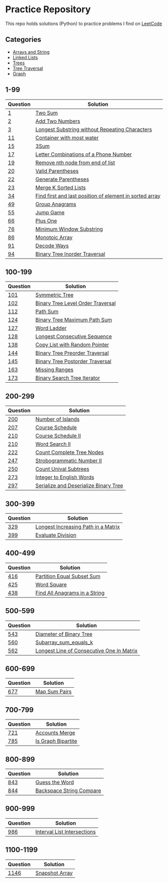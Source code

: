 # Practice Repository
This repo holds solutions (Python) to practice problems I find on [LeetCode](https://leetcode.com/)

## Categories
* [Arrays and String](arrays_and_strings)
* [Linked Lists](linked_lists)
* [Trees](trees)
* [Tree Traversal](trees/traversal)
* [Graph](graph)

## 1-99
Question | Solution
--- | ---
[1](https://leetcode.com/problems/two-sum/) | [Two Sum](arrays_and_strings/two_sum.py)
[2](https://leetcode.com/problems/add-two-numbers/) | [Add Two Numbers](linked_lists/add_two_numbers.py)
[3](https://leetcode.com/problems/longest-substring-without-repeating-characters/) | [Longest Substring without Repeating Characters](arrays_and_strings/longest_substring_without_repeating_characters.py)
[11](https://leetcode.com/problems/container-with-most-water/) | [Container with most water](arrays_and_strings/container_with_most_water.py)
[15](https://leetcode.com/problems/3sum/) | [3Sum](arrays_and_strings/3sum.py)
[17](https://leetcode.com/problems/letter-combinations-of-a-phone-number/) | [Letter Combinations of a Phone Number](arrays_and_strings/letter_combinations_of_a_phone_number.py)
[19](https://leetcode.com/problems/remove-nth-node-from-end-of-list/) | [Remove nth node from end of list](linked_lists/remove_nth_node_from_end_of_list.py)
[20](https://leetcode.com/problems/valid-parentheses/) | [Valid Parentheses](arrays_and_strings/valid_parentheses.py)
[22](https://leetcode.com/problems/generate-parentheses/) | [Generate Parentheses](arrays_and_strings/generate_parenthesis.py)
[23](https://leetcode.com/problems/merge-k-sorted-lists/) | [Merge K Sorted Lists](linked_lists/merge_k_sorted_lists.py)
[34](https://leetcode.com/problems/find-first-and-last-position-of-element-in-sorted-array/) | [Find first and last position of element in sorted array](arrays_and_strings/find_first_and_last_position_of_element_in_sorted_array.py)
[49](https://leetcode.com/problems/group-anagrams/) | [Group Anagrams](arrays_and_strings/group_anagrams.py)
[55](https://leetcode.com/problems/jump-game/) | [Jump Game](arrays_and_strings/jump_game.py)
[66](https://leetcode.com/problems/plus-one/) | [Plus One](arrays_and_strings/plus_one.py)
[76](https://leetcode.com/problems/minimum-window-substring/) | [Minimum Window Substring](arrays_and_strings/minimum_window_substring.py)
[86](https://leetcode.com/problems/monotonic-array/) | [Monotoic Array](arrays_and_strings/monotonic_array.py)
[91](https://leetcode.com/problems/decode-ways/) | [Decode Ways](arrays_and_strings/decode_ways.py)
[94](https://leetcode.com/problems/binary-tree-inorder-traversal/) | [Binary Tree Inorder Traversal](trees/traversal/inorder.py)

## 100-199
Question | Solution
--- | ---
[101](https://leetcode.com/problems/symmetric-tree/) | [Symmetric Tree](trees/symmetric_tree.py)
[102](https://leetcode.com/problems/binary-tree-level-order-traversal/) | [Binary Tree Level Order Traversal](trees/traversal/levelorder.py)
[112](https://leetcode.com/problems/path-sum/) | [Path Sum](trees/pathsum.py)
[124](https://leetcode.com/problems/binary-tree-maximum-path-sum/) | [Binary Tree Maximum Path Sum](trees/binary_tree_maximum_path_sum.py)
[127](https://leetcode.com/problems/word-ladder/) | [Word Ladder](graph/word_ladder.py)
[128](https://leetcode.com/problems/longest-consecutive-sequence/) | [Longest Consecutive Sequence](arrays_and_strings/longest_consecutive_sequence.py)
[138](https://leetcode.com/problems/copy-list-with-random-pointer/) | [Copy List with Random Pointer](linked_lists/copy_list_with_random_pointer.py)
[144](https://leetcode.com/problems/binary-tree-preorder-traversal/) | [Binary Tree Preorder Traversal](trees/traversal/preorder.py)
[145](https://leetcode.com/problems/binary-tree-postorder-traversal/) | [Binary Tree Postorder Traversal](trees/traversal/postorder.py)
[163](https://leetcode.com/problems/missing-ranges/) | [Missing Ranges](arrays_and_strings/missing_ranges.py)
[173](https://leetcode.com/problems/binary-search-tree-iterator/) | [Binary Search Tree Iterator](trees/bst_iterator.py)

## 200-299
Question | Solution
--- | ---
[200](https://leetcode.com/problems/number-of-islands/) | [Number of Islands](arrays_and_strings/number_of_islands.py)
[207](https://leetcode.com/problems/course-schedule/) | [Course Schedule](graph/course_schedule.py)
[210](https://leetcode.com/problems/course-schedule-ii/) | [Course Schedule II](graph/course_scheule_ii.py)
[210](https://leetcode.com/problems/word-search-ii/) | [Word Search II](graph/word_search_ii.py)
[222](https://leetcode.com/problems/count-complete-tree-nodes/) | [Count Complete Tree Nodes](trees/count_complete_tree_nodes.py)
[247](https://leetcode.com/problems/strobogrammatic-number-ii/) | [Strobogrammatic Number II](arrays_and_strings/strobogrammatic_number_ii.py)
[250](https://leetcode.com/problems/count-unival-subtrees/) | [Count Unival Subtrees](trees/count_unival_trees.py)
[273](https://leetcode.com/problems/integer-to-english-words/) | [Integer to English Words](arrays_and_strings/integer_to_english_words.py)
[297](https://leetcode.com/problems/serialize-and-deserialize-binary-tree/) | [Serialize and Deserialize Binary Tree](trees/serialize_deserialize.py)

## 300-399
Question | Solution
--- | ---
[329](https://leetcode.com/problems/longest-increasing-path-in-a-matrix/) | [Longest Increasing Path in a Matrix](graph/longest_increasing_path_in_a_matrix.py)
[399](https://leetcode.com/problems/evaluate-division/) | [Evaluate Division](graph/evaluate_division.py)

## 400-499
Question | Solution
--- | ---
[416](https://leetcode.com/problems/partition-equal-subset-sum/) | [Partition Equal Subset Sum](arrays_and_strings/partition_equal_subset_sum.py)
[425](https://leetcode.com/problems/word-squares/) | [Word Square](arrays_and_strings/word_squares.py)
[438](https://leetcode.com/problems/find-all-anagrams-in-a-string/) | [Find All Anagrams in a String](arrays_and_strings/find_all_anagrams_in_string.py)

## 500-599
Question | Solution
--- | ---
[543](https://leetcode.com/problems/diameter-of-binary-tree/) | [Diameter of Binary Tree](trees/diameter_binary_tree.py)
[560](https://leetcode.com/problems/subarray-sum-equals-k/) | [Subarray_sum_equals_k](arrays_and_strings/subarray_sum_equals_k.py)
[562](https://leetcode.com/problems/longest-line-of-consecutive-one-in-matrix/) | [Longest Line of Consecutive One In Matrix](graph/longest_line_of_consecutive_one_in_matrix.py)

## 600-699
Question | Solution
--- | ---
[677](https://leetcode.com/problems/map-sum-pairs/) | [Map Sum Pairs](trees/map_sum_pairs.py)

## 700-799
Question | Solution
--- | ---
[721](https://leetcode.com/problems/accounts-merge/) | [Accounts Merge](arrays_and_strings/accounts_merge.py)
[785](https://leetcode.com/problems/is-graph-bipartite/) | [Is Graph Bipartite](arrays_and_strings/bipartite.py)

## 800-899
Question | Solution
--- | ---
[843](https://leetcode.com/problems/guess-the-word/) | [Guess the Word](arrays_and_strings/guess_the_word.py)
[844](https://leetcode.com/problems/backspace-string-compare/) | [Backspace String Compare](arrays_and_strings/backspace_string_compare.py)

## 900-999
Question | Solution
--- | ---
[986](https://leetcode.com/problems/interval-list-intersections/) | [Interval List Intersections](arrays_and_strings/interval_list_intersections.py)

## 1100-1199
Question | Solution
--- | ---
[1146](https://leetcode.com/problems/snapshot-array/) | [Snapshot Array](arrays_and_strings/snapshot_array.py)
